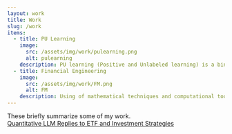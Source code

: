 ```yaml
---
layout: work
title: Work
slug: /work
items:
  - title: PU Learning
    image:
      src: /assets/img/work/pulearning.png
      alt: pulearning
    description: PU learning (Positive and Unlabeled learning) is a binary classification setting where the training data consists of positive examples and unlabeled examples that may contain both positive and negative instances.
  - title: Financial Engineering
    image:
      src: /assets/img/work/FM.png
      alt: FM
    description: Using of mathematical techniques and computational tools to solve complex financial problems and design innovative financial products and strategies.
---
```


These briefly summarize some of my work.
<br />
[Quantitative LLM Replies to ETF and Investment Strategies](https://hkustconnect-my.sharepoint.com/:b:/g/personal/jwangiy_connect_ust_hk/EaqbJZiUSlNLoP3pvxBtRp8BQ80nCzhZqvracMaN_-3veA?e=cydYW6)
<br />
